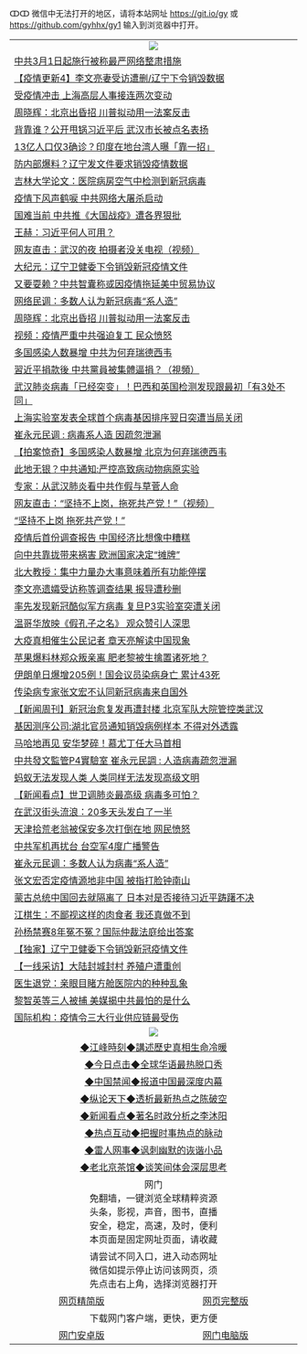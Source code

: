 ↀↀ 微信中无法打开的地区，请将本站网址 https://git.io/gy 或 https://github.com/gyhhx/gy1 输入到浏览器中打开。 

 <table>

  <tr>
    <td colspan="2" align=center><img src="https://cdn.jsdelivr.net/gh/gyoupiodf/im1/20190822-2.jpg"></td>
 </tr>
<tr><td colspan="2" align="left"><a href="https://xball.casa/oo.aspx?name=c1137448&key=eqxowaguscvmxdgc&from=gy">中共3月1日起施行被称最严网络整肃措施</a></td></tr>
<tr><td colspan="2" align="left"><a href="https://xball.casa/oo.aspx?name=c1135350&key=eqxowaguscvmxdgc&from=gy">【疫情更新4】李文亮妻受访遭删/辽宁下令销毁数据</a></td></tr>
<tr><td colspan="2" align="left"><a href="https://xball.casa/oo.aspx?name=c1137420&key=eqxowaguscvmxdgc&from=gy">受疫情冲击 上海高层人事接连两次变动</a></td></tr>
<tr><td colspan="2" align="left"><a href="https://xball.casa/oo.aspx?name=c1137463&key=eqxowaguscvmxdgc&from=gy">周晓辉：北京出昏招 川普拟动用一法案反击</a></td></tr>
<tr><td colspan="2" align="left"><a href="https://xball.casa/oo.aspx?name=c1137518&key=eqxowaguscvmxdgc&from=gy">背靠谁？公开甩锅习近平后 武汉市长被点名表扬</a></td></tr>
<tr><td colspan="2" align="left"><a href="https://xball.casa/oo.aspx?name=c1137437&key=eqxowaguscvmxdgc&from=gy">13亿人口仅3确诊？印度在地台湾人曝「靠一招」</a></td></tr>
<tr><td colspan="2" align="left"><a href="https://xball.casa/oo.aspx?name=c1137457&key=eqxowaguscvmxdgc&from=gy">防内部爆料？辽宁发文件要求销毁疫情数据</a></td></tr>
<tr><td colspan="2" align="left"><a href="https://xball.casa/oo.aspx?name=c1137456&key=eqxowaguscvmxdgc&from=gy">吉林大学论文：医院病房空气中检测到新冠病毒</a></td></tr>
<tr><td colspan="2" align="left"><a href="https://xball.casa/oo.aspx?name=c1137579&key=eqxowaguscvmxdgc&from=gy">疫情下风声鹤唳 中共网络大屠杀启动</a></td></tr>
<tr><td colspan="2" align="left"><a href="https://xball.casa/oo.aspx?name=c1137458&key=eqxowaguscvmxdgc&from=gy">国难当前 中共推《大国战疫》遭各界狠批</a></td></tr>
<tr><td colspan="2" align="left"><a href="https://xball.casa/oo.aspx?name=c1137422&key=eqxowaguscvmxdgc&from=gy">王赫：习近平何人可用？</a></td></tr>
<tr><td colspan="2" align="left"><a href="https://xball.casa/oo.aspx?name=c1137580&key=eqxowaguscvmxdgc&from=gy">网友直击：武汉的夜 拍摄者没关电视（视频）</a></td></tr>
<tr><td colspan="2" align="left"><a href="https://xball.casa/oo.aspx?name=c1137475&key=eqxowaguscvmxdgc&from=gy">大纪元：辽宁卫健委下令销毁新冠疫情文件</a></td></tr>
<tr><td colspan="2" align="left"><a href="https://xball.casa/oo.aspx?name=c1137464&key=eqxowaguscvmxdgc&from=gy">又要耍赖？中共智囊称或因疫情拖延美中贸易协议</a></td></tr>
<tr><td colspan="2" align="left"><a href="https://xball.casa/oo.aspx?name=c1137483&key=eqxowaguscvmxdgc&from=gy">网络民调：多数人认为新冠病毒“系人造”</a></td></tr>
<tr><td colspan="2" align="left"><a href="https://xball.casa/oo.aspx?name=c1137499&key=eqxowaguscvmxdgc&from=gy">周晓辉：北京出昏招 川普拟动用一法案反击</a></td></tr>
<tr><td colspan="2" align="left"><a href="https://xball.casa/oo.aspx?name=c1137486&key=eqxowaguscvmxdgc&from=gy">视频：疫情严重中共强迫复工 民众愤怒</a></td></tr>
<tr><td colspan="2" align="left"><a href="https://xball.casa/oo.aspx?name=c1137567&key=eqxowaguscvmxdgc&from=gy">多国感染人数暴增 中共为何弃瑞德西韦</a></td></tr>
<tr><td colspan="2" align="left"><a href="https://xball.casa/oo.aspx?name=c1137578&key=eqxowaguscvmxdgc&from=gy">習近平捐款後 中共黨員被集體逼捐？（視頻）</a></td></tr>
<tr><td colspan="2" align="left"><a href="https://xball.casa/oo.aspx?name=c1137517&key=eqxowaguscvmxdgc&from=gy">武汉肺炎病毒「已经突变」！巴西和英国检测发现跟最初「有3处不同」</a></td></tr>
<tr><td colspan="2" align="left"><a href="https://xball.casa/oo.aspx?name=c1137474&key=eqxowaguscvmxdgc&from=gy">上海实验室发表全球首个病毒基因排序翌日突遭当局关闭</a></td></tr>
<tr><td colspan="2" align="left"><a href="https://xball.casa/oo.aspx?name=c1137519&key=eqxowaguscvmxdgc&from=gy">崔永元民调 : 病毒系人造 因疏忽泄漏</a></td></tr>
<tr><td colspan="2" align="left"><a href="https://xball.casa/oo.aspx?name=c1137439&key=eqxowaguscvmxdgc&from=gy">【拍案惊奇】多国感染人数暴增 北京为何弃瑞德西韦</a></td></tr>
<tr><td colspan="2" align="left"><a href="https://xball.casa/oo.aspx?name=c1137429&key=eqxowaguscvmxdgc&from=gy">此地无银？中共通知:严控高致病动物病原实验</a></td></tr>
<tr><td colspan="2" align="left"><a href="https://xball.casa/oo.aspx?name=c1137454&key=eqxowaguscvmxdgc&from=gy">专家：从武汉肺炎看中共作假与草菅人命</a></td></tr>
<tr><td colspan="2" align="left"><a href="https://xball.casa/oo.aspx?name=c1137582&key=eqxowaguscvmxdgc&from=gy">网友直击：“坚持不上岗，拖死共产党！”（视频）</a></td></tr>
<tr><td colspan="2" align="left"><a href="https://xball.casa/oo.aspx?name=c1137568&key=eqxowaguscvmxdgc&from=gy">“坚持不上岗 拖死共产党！”</a></td></tr>
<tr><td colspan="2" align="left"><a href="https://xball.casa/oo.aspx?name=c1137476&key=eqxowaguscvmxdgc&from=gy">疫情后首份调查报告 中国经济比想像中糟糕</a></td></tr>
<tr><td colspan="2" align="left"><a href="https://xball.casa/oo.aspx?name=c1137489&key=eqxowaguscvmxdgc&from=gy">向中共靠拢带来祸害 欧洲国家决定“摊牌”</a></td></tr>
<tr><td colspan="2" align="left"><a href="https://xball.casa/oo.aspx?name=c1137428&key=eqxowaguscvmxdgc&from=gy">北大教授：集中力量办大事意味着所有功能停摆</a></td></tr>
<tr><td colspan="2" align="left"><a href="https://xball.casa/oo.aspx?name=c1137462&key=eqxowaguscvmxdgc&from=gy">李文亮遗孀受访称等调查结果 报导遭秒删</a></td></tr>
<tr><td colspan="2" align="left"><a href="https://xball.casa/oo.aspx?name=c1137562&key=eqxowaguscvmxdgc&from=gy">率先发现新冠酷似军方病毒 复旦P3实验室突遭关闭</a></td></tr>
<tr><td colspan="2" align="left"><a href="https://xball.casa/oo.aspx?name=c1137487&key=eqxowaguscvmxdgc&from=gy">温哥华放映《假孔子之名》 观众赞引人深思</a></td></tr>
<tr><td colspan="2" align="left"><a href="https://xball.casa/oo.aspx?name=c1137497&key=eqxowaguscvmxdgc&from=gy">大疫真相催生公民记者  章天亮解读中国现象</a></td></tr>
<tr><td colspan="2" align="left"><a href="https://xball.casa/oo.aspx?name=c1137539&key=eqxowaguscvmxdgc&from=gy">苹果爆料林郑众叛亲离 肥老黎被生擒置诸死地？</a></td></tr>
<tr><td colspan="2" align="left"><a href="https://xball.casa/oo.aspx?name=c1137453&key=eqxowaguscvmxdgc&from=gy">伊朗单日爆增205例！国会议员染病身亡 累计43死</a></td></tr>
<tr><td colspan="2" align="left"><a href="https://xball.casa/oo.aspx?name=c1137469&key=eqxowaguscvmxdgc&from=gy">传染病专家张文宏不认同新冠病毒来自国外</a></td></tr>
<tr><td colspan="2" align="left"><a href="https://xball.casa/oo.aspx?name=c1137496&key=eqxowaguscvmxdgc&from=gy">【新闻周刊】新冠治愈复发再遭封楼 北京军队大院管控类武汉</a></td></tr>
<tr><td colspan="2" align="left"><a href="https://xball.casa/oo.aspx?name=c1137472&key=eqxowaguscvmxdgc&from=gy">基因测序公司:湖北官员通知销毁病例样本 不得对外透露</a></td></tr>
<tr><td colspan="2" align="left"><a href="https://xball.casa/oo.aspx?name=c1137468&key=eqxowaguscvmxdgc&from=gy">马哈地再见 安华梦碎！慕尤丁任大马首相</a></td></tr>
<tr><td colspan="2" align="left"><a href="https://xball.casa/oo.aspx?name=c1137547&key=eqxowaguscvmxdgc&from=gy">中共發文監管P4實驗室 崔永元民調 : 人造病毒疏忽泄漏</a></td></tr>
<tr><td colspan="2" align="left"><a href="https://xball.casa/oo.aspx?name=c1137532&key=eqxowaguscvmxdgc&from=gy">蚂蚁无法发现人类 人类同样无法发现高级文明</a></td></tr>
<tr><td colspan="2" align="left"><a href="https://xball.casa/oo.aspx?name=c1137442&key=eqxowaguscvmxdgc&from=gy">【新闻看点】世卫调肺炎最高级 病毒多可怕？</a></td></tr>
<tr><td colspan="2" align="left"><a href="https://xball.casa/oo.aspx?name=c1137515&key=eqxowaguscvmxdgc&from=gy">在武汉街头流浪：20多天头发白了一半</a></td></tr>
<tr><td colspan="2" align="left"><a href="https://xball.casa/oo.aspx?name=c1137441&key=eqxowaguscvmxdgc&from=gy">天津拾荒老翁被保安多次打倒在地 网民愤怒</a></td></tr>
<tr><td colspan="2" align="left"><a href="https://xball.casa/oo.aspx?name=c1137471&key=eqxowaguscvmxdgc&from=gy">中共军机再扰台 台空军4度广播警告</a></td></tr>
<tr><td colspan="2" align="left"><a href="https://xball.casa/oo.aspx?name=c1137563&key=eqxowaguscvmxdgc&from=gy">崔永元民调：多数人认为病毒“系人造”</a></td></tr>
<tr><td colspan="2" align="left"><a href="https://xball.casa/oo.aspx?name=c1137427&key=eqxowaguscvmxdgc&from=gy">张文宏否定疫情源地非中国 被指打脸钟南山</a></td></tr>
<tr><td colspan="2" align="left"><a href="https://xball.casa/oo.aspx?name=c1137473&key=eqxowaguscvmxdgc&from=gy">蒙古总统中国回去就隔离了 日本对是否接待习近平踌躇不决</a></td></tr>
<tr><td colspan="2" align="left"><a href="https://xball.casa/oo.aspx?name=c1137421&key=eqxowaguscvmxdgc&from=gy">江棋生：不鄙视这样的肉食者 我还真做不到</a></td></tr>
<tr><td colspan="2" align="left"><a href="https://xball.casa/oo.aspx?name=c1137603&key=eqxowaguscvmxdgc&from=gy">孙杨禁赛8年冤不冤？国际仲裁法庭给出答案</a></td></tr>
<tr><td colspan="2" align="left"><a href="https://xball.casa/oo.aspx?name=c1137425&key=eqxowaguscvmxdgc&from=gy">【独家】辽宁卫健委下令销毁新冠疫情文件</a></td></tr>
<tr><td colspan="2" align="left"><a href="https://xball.casa/oo.aspx?name=c1137477&key=eqxowaguscvmxdgc&from=gy">【一线采访】大陆封城封村 养殖户遭重创</a></td></tr>
<tr><td colspan="2" align="left"><a href="https://xball.casa/oo.aspx?name=c1137575&key=eqxowaguscvmxdgc&from=gy">医生退党：亲眼目睹方舱医院内的种种乱象</a></td></tr>
<tr><td colspan="2" align="left"><a href="https://xball.casa/oo.aspx?name=c1137426&key=eqxowaguscvmxdgc&from=gy">黎智英等三人被捕 美媒揭中共最怕的是什么</a></td></tr>
<tr><td colspan="2" align="left"><a href="https://xball.casa/oo.aspx?name=c1137480&key=eqxowaguscvmxdgc&from=gy">国际机构：疫情令三大行业供应链最受伤</a></td></tr>

 <tr>
   <td colspan="2" align=center><img src="https://cdn.jsdelivr.net/gh/gyoupiodf/im1/jf-1.jpg"></td>
  </tr>
   <tr>
   <td colspan="2" align=center> 
<a href="https://xball.casa/oo.aspx?name=c922850&key=eqxowaguscvmxdgc&from=gy&tag=9877">◆江峰時刻◆講述歷史真相生命冷暖</a><br/>
    </td>
  </tr>
   <tr>
   <td colspan="2" align=center> 
<a href="https://xball.casa/oo.aspx?name=c816850&key=eqxowaguscvmxdgc&from=gy&tag=9877">◆今日点击◆全球华语最热脱口秀</a><br/>
    </td>
  </tr>
  <tr>
  <td colspan="2" align=center>
<a href="https://xball.casa/oo.aspx?name=c816860&key=eqxowaguscvmxdgc&from=gy&tag=99733110">◆中国禁闻◆报道中国最深度内幕</a><br/>
   </tr>
  <tr>
     <td colspan="2" align=center>
<a href="https://xball.casa/oo.aspx?name=c816855&key=eqxowaguscvmxdgc&from=gy&tag=997110">◆纵论天下◆透析最新热点之陈破空</a><br/>
   </tr>
   <tr>
      <td colspan="2" align=center>
<a href="https://xball.casa/oo.aspx?name=c838308&key=eqxowaguscvmxdgc&from=gy&tag=9973110">◆新闻看点◆著名时政分析之李沐阳</a><br/>
   </tr>
   <tr>
     <td colspan="2" align=center>
<a href="https://xball.casa/oo.aspx?name=c816852&key=eqxowaguscvmxdgc&from=gy&tag=9733110">◆热点互动◆把握时事热点的脉动</a><br/>
   </tr>
   <tr>
      <td colspan="2" align=center>
<a href="https://xball.casa/oo.aspx?name=c816694&key=eqxowaguscvmxdgc&from=gy&tag=93310">◆雷人网事◆讽刺幽默的诙谐小品</a><br/>
   </tr>
   <tr>
    <td colspan="2" align=center>
<a href="https://xball.casa/oo.aspx?name=c816650&key=eqxowaguscvmxdgc&from=gy&tag=9973110">◆老北京茶馆◆谈笑间体会深层思考</a><br/>
   </tr>
<tr>
    <td colspan="2" align="center">网门<br/>免翻墙，一键浏览全球精粹资源<br/>头条，影视，声音，图书，直播<br/>安全，稳定，高速，及时，便利<br/>本页面是固定网址页面，请收藏</td>
  <tr>
  <tr>
    <td colspan="2" align="center">请尝试不同入口，进入动态网址<br/>微信如提示停止访问该网页，须<br/>先点击右上角，选择浏览器打开</td>
  <tr>  
  <tr>
    <td align="center"><a href="https://gitcdn.xyz/repo/otiny/up/master/show002.htm">网页精简版</a></td>
    <td align="center"><a href="https://gitcdn.xyz/repo/otiny/up/master/show001.htm">网页完整版</a></td>
  </tr>
  <tr>
    <td colspan="2" align="center">下载网门客户端，更快，更方便</td>
  <tr>
  <tr>
    <td align="center"><a href="https://raw.githubusercontent.com/opipe/up/master/oGatea.apk">网门安卓版</a></td>
    <td align="center"><a href="https://raw.githubusercontent.com/opipe/up/master/oGate.zip">网门电脑版</a></td>
  </tr>

</table>

